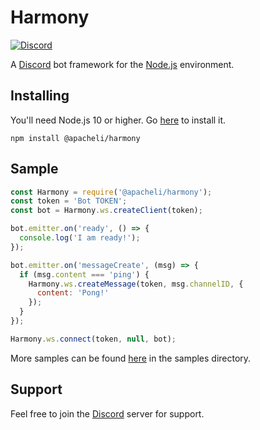 # Harmony
[![Discord](https://canary.discordapp.com/api/guilds/536724303522299925/widget.png?style=shield)](https://discord.gg/rNPmCBR)

A [Discord](https://discordapp.com/) bot framework for the [Node.js](https://nodejs.org/) environment.

## Installing
You'll need Node.js 10 or higher. Go [here](https://nodejs.org/) to install it.
```
npm install @apacheli/harmony
```

## Sample
```js
const Harmony = require('@apacheli/harmony');
const token = 'Bot TOKEN';
const bot = Harmony.ws.createClient(token);

bot.emitter.on('ready', () => {
  console.log('I am ready!');
});

bot.emitter.on('messageCreate', (msg) => {
  if (msg.content === 'ping') {
    Harmony.ws.createMessage(token, msg.channelID, {
      content: 'Pong!'
    });
  }
});

Harmony.ws.connect(token, null, bot);
```
More samples can be found [here](https://github.com/Apacheli/Harmony/tree/rewrite/samples) in the samples directory.

## Support
Feel free to join the [Discord](https://discord.gg/rNPmCBR) server for support.
